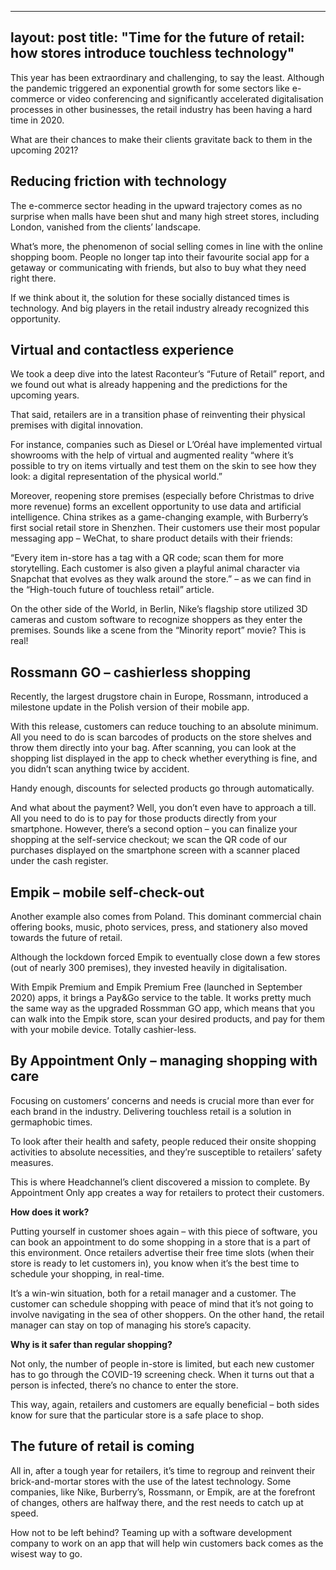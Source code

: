 ---
layout: post
title: "Time for the future of retail: how stores introduce touchless technology"
-----

This year has been extraordinary and challenging, to say the least. Although the pandemic triggered an exponential growth for some sectors like e-commerce or video conferencing and significantly accelerated digitalisation processes in other businesses, the retail industry has been having a hard time in 2020.

What are their chances to make their clients gravitate back to them in the upcoming 2021?

## Reducing friction with technology
The e-commerce sector heading in the upward trajectory comes as no surprise when malls have been shut and many high street stores, including London, vanished from the clients’ landscape.

What’s more, the phenomenon of social selling comes in line with the online shopping boom. People no longer tap into their favourite social app for a getaway or communicating with friends, but also to buy what they need right there.

If we think about it, the solution for these socially distanced times is technology. And big players in the retail industry already recognized this opportunity.

## Virtual and contactless experience
We took a deep dive into the latest Raconteur’s “Future of Retail” report, and we found out what is already happening and the predictions for the upcoming years.

That said, retailers are in a transition phase of reinventing their physical premises with digital innovation.

For instance, companies such as Diesel or L’Oréal have implemented virtual showrooms with the help of virtual and augmented reality “where it’s possible to try on items virtually and test them on the skin to see how they look: a digital representation of the physical world.”

Moreover, reopening store premises (especially before Christmas to drive more revenue) forms an excellent opportunity to use data and artificial intelligence. China strikes as a game-changing example, with Burberry’s first social retail store in Shenzhen. Their customers use their most popular messaging app – WeChat, to share product details with their friends:

“Every item in-store has a tag with a QR code; scan them for more storytelling. Each customer is also given a playful animal character via Snapchat that evolves as they walk around the store.” – as we can find in the “High-touch future of touchless retail” article.

On the other side of the World, in Berlin, Nike’s flagship store utilized 3D cameras and custom software to recognize shoppers as they enter the premises. Sounds like a scene from the “Minority report” movie? This is real!

## Rossmann GO – cashierless shopping
Recently, the largest drugstore chain in Europe, Rossmann, introduced a milestone update in the Polish version of their mobile app.

With this release, customers can reduce touching to an absolute minimum. All you need to do is scan barcodes of products on the store shelves and throw them directly into your bag. After scanning, you can look at the shopping list displayed in the app to check whether everything is fine, and you didn’t scan anything twice by accident.

Handy enough, discounts for selected products go through automatically.

And what about the payment? Well, you don’t even have to approach a till. All you need to do is to pay for those products directly from your smartphone. However, there’s a second option – you can finalize your shopping at the self-service checkout; we scan the QR code of our purchases displayed on the smartphone screen with a scanner placed under the cash register.

## Empik – mobile self-check-out
Another example also comes from Poland. This dominant commercial chain offering books, music, photo services, press, and stationery also moved towards the future of retail.

Although the lockdown forced Empik to eventually close down a few stores (out of nearly 300 premises), they invested heavily in digitalisation.

With Empik Premium and Empik Premium Free (launched in September 2020) apps, it brings a Pay&Go service to the table. It works pretty much the same way as the upgraded Rossmman GO app, which means that you can walk into the Empik store, scan your desired products, and pay for them with your mobile device. Totally cashier-less.

## By Appointment Only – managing shopping with care
Focusing on customers’ concerns and needs is crucial more than ever for each brand in the industry. Delivering touchless retail is a solution in germaphobic times.

To look after their health and safety, people reduced their onsite shopping activities to absolute necessities, and they’re susceptible to retailers’ safety measures.

This is where Headchannel’s client discovered a mission to complete. By Appointment Only app creates a way for retailers to protect their customers.

**How does it work?**

Putting yourself in customer shoes again – with this piece of software, you can book an appointment to do some shopping in a store that is a part of this environment. Once retailers advertise their free time slots (when their store is ready to let customers in), you know when it’s the best time to schedule your shopping, in real-time.

It’s a win-win situation, both for a retail manager and a customer. The customer can schedule shopping with peace of mind that it’s not going to involve navigating in the sea of other shoppers. On the other hand, the retail manager can stay on top of managing his store’s capacity.

**Why is it safer than regular shopping?**

Not only, the number of people in-store is limited, but each new customer has to go through the COVID-19 screening check. When it turns out that a person is infected, there’s no chance to enter the store.

This way, again, retailers and customers are equally beneficial – both sides know for sure that the particular store is a safe place to shop.

## The future of retail is coming
All in, after a tough year for retailers, it’s time to regroup and reinvent their brick-and-mortar stores with the use of the latest technology. Some companies, like Nike, Burberry’s, Rossmann, or Empik, are at the forefront of changes, others are halfway there, and the rest needs to catch up at speed.

How not to be left behind? Teaming up with a software development company to work on an app that will help win customers back comes as the wisest way to go.
